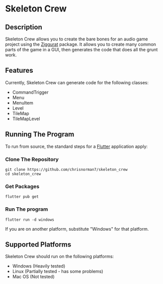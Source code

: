 # Skeleton Crew

## Description

Skeleton Crew allows you to create the bare bones for an audio game project using the [Ziggurat](https://pub.dev/packages/ziggurat) package. It allows you to create many common parts of the game in a GUI, then generates the code that does all the grunt work.

## Features

Currently, Skeleton Crew can generate code for the following classes:

- CommandTrigger
- Menu
- MenuItem
- Level
- TileMap
- TileMapLevel

## Running The Program

To run from source, the standard steps for a [Flutter](https://flutter.dev/) application apply:

### Clone The Repository

```shell
git clone https://github.com/chrisnorman7/skeleton_crew
cd skeleton_crew
```

### Get Packages

```shell
flutter pub get
```

### Run The program

```shell
flutter run -d windows
```

If you are on another platform, substitute "Windows" for that platform.

## Supported Platforms

Skeleton Crew should run on the following platforms:

- Windows (Heavily tested)
- Linux (Partially tested - has some problems)
- Mac OS (Not tested)
